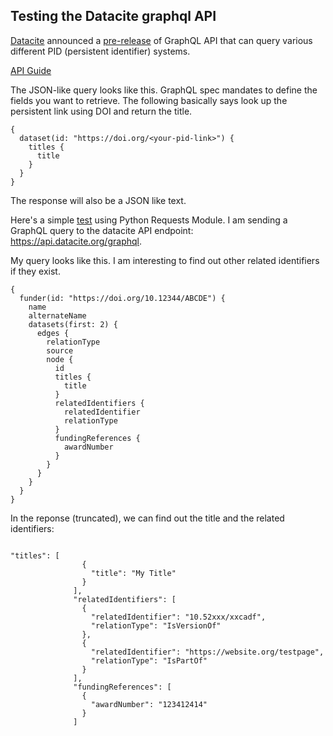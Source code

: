 ## Testing the Datacite graphql API 

[Datacite](https://datacite.org/) announced a [pre-release](https://blog.datacite.org/graphql-api-pre-release/) of 
GraphQL API that can query various different PID (persistent identifier) systems. 


[API Guide](https://support.datacite.org/docs/datacite-graphql-api-guide)

The JSON-like query looks like this. GraphQL spec mandates to define the fields you want to retrieve. The following basically says look up the persistent link using DOI and return the title. 

```
{
  dataset(id: "https://doi.org/<your-pid-link>") {
    titles {
      title
    }
  }
}
```
The response will also be a JSON like text. 

Here's a simple [test](requests.py) using Python Requests Module. I am sending a GraphQL query to the datacite API endpoint: https://api.datacite.org/graphql. 


My query looks like this. I am interesting to 
find out other related identifiers if they exist. 
 

```
{
  funder(id: "https://doi.org/10.12344/ABCDE") {
    name
    alternateName
    datasets(first: 2) {
      edges {
        relationType
        source
        node {
          id
          titles {
            title
          }
          relatedIdentifiers {
            relatedIdentifier
            relationType
          }
          fundingReferences {
            awardNumber
          }
        }
      }
    }
  }
}
```

In the reponse (truncated), we can find out the title and the related identifiers: 

```

"titles": [
                {
                  "title": "My Title"
                }
              ],
              "relatedIdentifiers": [
                {
                  "relatedIdentifier": "10.52xxx/xxcadf",
                  "relationType": "IsVersionOf"
                },
                {
                  "relatedIdentifier": "https://website.org/testpage",
                  "relationType": "IsPartOf"
                }
              ],
              "fundingReferences": [
                {
                  "awardNumber": "123412414"
                }
              ]

```

